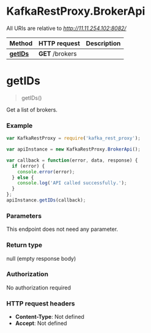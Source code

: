 # KafkaRestProxy.BrokerApi

All URIs are relative to *http://11.11.254.102:8082/*

Method | HTTP request | Description
------------- | ------------- | -------------
[**getIDs**](BrokerApi.md#getIDs) | **GET** /brokers | 


<a name="getIDs"></a>
# **getIDs**
> getIDs()



Get a list of brokers.

### Example
```javascript
var KafkaRestProxy = require('kafka_rest_proxy');

var apiInstance = new KafkaRestProxy.BrokerApi();

var callback = function(error, data, response) {
  if (error) {
    console.error(error);
  } else {
    console.log('API called successfully.');
  }
};
apiInstance.getIDs(callback);
```

### Parameters
This endpoint does not need any parameter.

### Return type

null (empty response body)

### Authorization

No authorization required

### HTTP request headers

 - **Content-Type**: Not defined
 - **Accept**: Not defined

